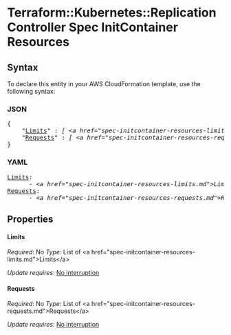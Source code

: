 # Terraform::Kubernetes::ReplicationController Spec InitContainer Resources

## Syntax

To declare this entity in your AWS CloudFormation template, use the following syntax:

### JSON

<pre>
{
    "<a href="#limits" title="Limits">Limits</a>" : <i>[ &lt;a href=&#34;spec-initcontainer-resources-limits.md&#34;&gt;Limits&lt;/a&gt;, ... ]</i>,
    "<a href="#requests" title="Requests">Requests</a>" : <i>[ &lt;a href=&#34;spec-initcontainer-resources-requests.md&#34;&gt;Requests&lt;/a&gt;, ... ]</i>
}
</pre>

### YAML

<pre>
<a href="#limits" title="Limits">Limits</a>: <i>
      - &lt;a href=&#34;spec-initcontainer-resources-limits.md&#34;&gt;Limits&lt;/a&gt;</i>
<a href="#requests" title="Requests">Requests</a>: <i>
      - &lt;a href=&#34;spec-initcontainer-resources-requests.md&#34;&gt;Requests&lt;/a&gt;</i>
</pre>

## Properties

#### Limits

_Required_: No
_Type_: List of &lt;a href=&#34;spec-initcontainer-resources-limits.md&#34;&gt;Limits&lt;/a&gt;

_Update requires_: [No interruption](https://docs.aws.amazon.com/AWSCloudFormation/latest/UserGuide/using-cfn-updating-stacks-update-behaviors.html#update-no-interrupt)

#### Requests

_Required_: No
_Type_: List of &lt;a href=&#34;spec-initcontainer-resources-requests.md&#34;&gt;Requests&lt;/a&gt;

_Update requires_: [No interruption](https://docs.aws.amazon.com/AWSCloudFormation/latest/UserGuide/using-cfn-updating-stacks-update-behaviors.html#update-no-interrupt)

